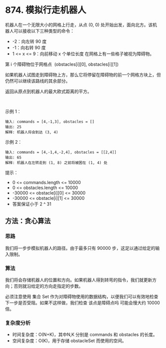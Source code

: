 #  874. 模拟行走机器人
机器人在一个无限大小的网格上行走，从点 (0, 0) 处开始出发，面向北方。该机器人可以接收以下三种类型的命令：

* -2：向左转 90 度
* -1：向右转 90 度
* 1 <= x <= 9：向前移动 x 个单位长度
在网格上有一些格子被视为障碍物。

第 i 个障碍物位于网格点  (obstacles[i][0], obstacles[i][1])

如果机器人试图走到障碍物上方，那么它将停留在障碍物的前一个网格方块上，但仍然可以继续该路线的其余部分。

返回从原点到机器人的最大欧式距离的平方。

 

示例 1：
```
输入: commands = [4,-1,3], obstacles = []
输出: 25
解释: 机器人将会到达 (3, 4)
```
示例 2：
```
输入: commands = [4,-1,4,-2,4], obstacles = [[2,4]]
输出: 65
解释: 机器人在左转走到 (1, 8) 之前将被困在 (1, 4) 处
```
提示：
- 0 <= commands.length <= 10000
- 0 <= obstacles.length <= 10000
- -30000 <= obstacle[i][0] <= 30000
- -30000 <= obstacle[i][1] <= 30000
- 答案保证小于 2 ^ 31

## 方法：贪心算法
### 思路

我们将一步步模拟机器人的路径。由于最多只有 90000 步，这足以通过给定的输入限制。
### 算法
我们将会存储机器人的位置和方向。如果机器人得到转弯的指令，我们就更新方向；否则就沿给定的方向走指定的步数。

必须注意使用 集合 Set 作为对障碍物使用的数据结构，以便我们可以有效地检查下一步是否受阻。如果不这样做，我们检查 该点是障碍点吗 可能会慢大约 10000 倍。


### 复杂度分析

* 时间复杂度：O(N+K)，其中N,K 分别是 commands 和 obstacles 的长度。
* 空间复杂度：O(K)，用于存储 obstacleSet 而使用的空间。
